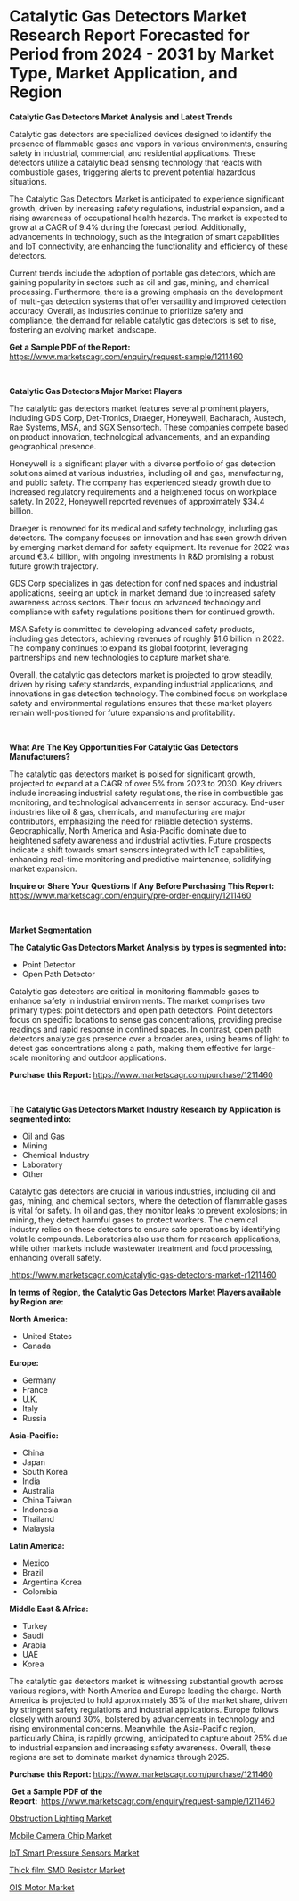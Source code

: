<p><h1>Catalytic Gas Detectors Market Research Report Forecasted for Period from 2024 -  2031 by Market Type, Market Application, and Region</h1></p><p><strong>Catalytic Gas Detectors Market Analysis and Latest Trends</strong></p>
<p><p>Catalytic gas detectors are specialized devices designed to identify the presence of flammable gases and vapors in various environments, ensuring safety in industrial, commercial, and residential applications. These detectors utilize a catalytic bead sensing technology that reacts with combustible gases, triggering alerts to prevent potential hazardous situations.</p><p>The Catalytic Gas Detectors Market is anticipated to experience significant growth, driven by increasing safety regulations, industrial expansion, and a rising awareness of occupational health hazards. The market is expected to grow at a CAGR of 9.4% during the forecast period. Additionally, advancements in technology, such as the integration of smart capabilities and IoT connectivity, are enhancing the functionality and efficiency of these detectors.</p><p>Current trends include the adoption of portable gas detectors, which are gaining popularity in sectors such as oil and gas, mining, and chemical processing. Furthermore, there is a growing emphasis on the development of multi-gas detection systems that offer versatility and improved detection accuracy. Overall, as industries continue to prioritize safety and compliance, the demand for reliable catalytic gas detectors is set to rise, fostering an evolving market landscape.</p></p>
<p><strong>Get a Sample PDF of the Report:&nbsp;</strong> <a href="https://www.marketscagr.com/enquiry/request-sample/1211460?utm_campaign=1436&utm_medium=2&utm_source=Github&utm_content=ia&utm_term=13102024&utm_id=catalytic-gas-detectors">https://www.marketscagr.com/enquiry/request-sample/1211460</a></p>
<p>&nbsp;</p>
<p><strong>Catalytic Gas Detectors Major Market Players</strong></p>
<p><p>The catalytic gas detectors market features several prominent players, including GDS Corp, Det-Tronics, Draeger, Honeywell, Bacharach, Austech, Rae Systems, MSA, and SGX Sensortech. These companies compete based on product innovation, technological advancements, and an expanding geographical presence.</p><p>Honeywell is a significant player with a diverse portfolio of gas detection solutions aimed at various industries, including oil and gas, manufacturing, and public safety. The company has experienced steady growth due to increased regulatory requirements and a heightened focus on workplace safety. In 2022, Honeywell reported revenues of approximately $34.4 billion.</p><p>Draeger is renowned for its medical and safety technology, including gas detectors. The company focuses on innovation and has seen growth driven by emerging market demand for safety equipment. Its revenue for 2022 was around €3.4 billion, with ongoing investments in R&D promising a robust future growth trajectory.</p><p>GDS Corp specializes in gas detection for confined spaces and industrial applications, seeing an uptick in market demand due to increased safety awareness across sectors. Their focus on advanced technology and compliance with safety regulations positions them for continued growth.</p><p>MSA Safety is committed to developing advanced safety products, including gas detectors, achieving revenues of roughly $1.6 billion in 2022. The company continues to expand its global footprint, leveraging partnerships and new technologies to capture market share.</p><p>Overall, the catalytic gas detectors market is projected to grow steadily, driven by rising safety standards, expanding industrial applications, and innovations in gas detection technology. The combined focus on workplace safety and environmental regulations ensures that these market players remain well-positioned for future expansions and profitability.</p></p>
<p>&nbsp;</p>
<p><strong>What Are The Key Opportunities For Catalytic Gas Detectors Manufacturers?</strong></p>
<p><p>The catalytic gas detectors market is poised for significant growth, projected to expand at a CAGR of over 5% from 2023 to 2030. Key drivers include increasing industrial safety regulations, the rise in combustible gas monitoring, and technological advancements in sensor accuracy. End-user industries like oil & gas, chemicals, and manufacturing are major contributors, emphasizing the need for reliable detection systems. Geographically, North America and Asia-Pacific dominate due to heightened safety awareness and industrial activities. Future prospects indicate a shift towards smart sensors integrated with IoT capabilities, enhancing real-time monitoring and predictive maintenance, solidifying market expansion.</p></p>
<p><strong>Inquire or Share Your Questions If Any Before Purchasing This Report:</strong> <a href="https://www.marketscagr.com/enquiry/pre-order-enquiry/1211460?utm_campaign=1436&utm_medium=2&utm_source=Github&utm_content=ia&utm_term=13102024&utm_id=catalytic-gas-detectors">https://www.marketscagr.com/enquiry/pre-order-enquiry/1211460</a></p>
<p>&nbsp;</p>
<p><strong>Market Segmentation</strong></p>
<p><strong>The Catalytic Gas Detectors Market Analysis by types is segmented into:</strong></p>
<p><ul><li>Point Detector</li><li>Open Path Detector</li></ul></p>
<p><p>Catalytic gas detectors are critical in monitoring flammable gases to enhance safety in industrial environments. The market comprises two primary types: point detectors and open path detectors. Point detectors focus on specific locations to sense gas concentrations, providing precise readings and rapid response in confined spaces. In contrast, open path detectors analyze gas presence over a broader area, using beams of light to detect gas concentrations along a path, making them effective for large-scale monitoring and outdoor applications.</p></p>
<p><strong>Purchase this Report:&nbsp;</strong><a href="https://www.marketscagr.com/purchase/1211460?utm_campaign=1436&utm_medium=2&utm_source=Github&utm_content=ia&utm_term=13102024&utm_id=catalytic-gas-detectors">https://www.marketscagr.com/purchase/1211460</a></p>
<p>&nbsp;</p>
<p><strong>The Catalytic Gas Detectors Market Industry Research by Application is segmented into:</strong></p>
<p><ul><li>Oil and Gas</li><li>Mining</li><li>Chemical Industry</li><li>Laboratory</li><li>Other</li></ul></p>
<p><p>Catalytic gas detectors are crucial in various industries, including oil and gas, mining, and chemical sectors, where the detection of flammable gases is vital for safety. In oil and gas, they monitor leaks to prevent explosions; in mining, they detect harmful gases to protect workers. The chemical industry relies on these detectors to ensure safe operations by identifying volatile compounds. Laboratories also use them for research applications, while other markets include wastewater treatment and food processing, enhancing overall safety.</p></p>
<p><a href="https://www.marketscagr.com/catalytic-gas-detectors-market-r1211460?utm_campaign=1436&utm_medium=2&utm_source=Github&utm_content=ia&utm_term=13102024&utm_id=catalytic-gas-detectors">&nbsp;https://www.marketscagr.com/catalytic-gas-detectors-market-r1211460</a></p>
<p><strong>In terms of Region, the Catalytic Gas Detectors Market Players available by Region are:</strong></p>
<p>
    <p> <strong> North America: </strong>
        <ul>
            <li>United States</li>
            <li>Canada</li>
        </ul>
        </p> 
    <p> <strong> Europe: </strong>
        <ul>
            <li>Germany</li>
            <li>France</li>
            <li>U.K.</li>
            <li>Italy</li>
            <li>Russia</li>
        </ul>
        </p> 
    <p> <strong> Asia-Pacific: </strong>
        <ul>
            <li>China</li>
            <li>Japan</li>
            <li>South Korea</li>
            <li>India</li>
            <li>Australia</li>
            <li>China Taiwan</li>
            <li>Indonesia</li>
            <li>Thailand</li>
            <li>Malaysia</li>
        </ul>
        </p> 
    <p> <strong> Latin America: </strong>
        <ul>
            <li>Mexico</li>
            <li>Brazil</li>
            <li>Argentina Korea</li>
            <li>Colombia</li>
        </ul>
        </p> 
    <p> <strong> Middle East & Africa: </strong>
        <ul>
            <li>Turkey</li>
            <li>Saudi</li>
            <li>Arabia</li>
            <li>UAE</li>
            <li>Korea</li>
        </ul>
    </p>
    </p>
<p><p>The catalytic gas detectors market is witnessing substantial growth across various regions, with North America and Europe leading the charge. North America is projected to hold approximately 35% of the market share, driven by stringent safety regulations and industrial applications. Europe follows closely with around 30%, bolstered by advancements in technology and rising environmental concerns. Meanwhile, the Asia-Pacific region, particularly China, is rapidly growing, anticipated to capture about 25% due to industrial expansion and increasing safety awareness. Overall, these regions are set to dominate market dynamics through 2025.</p></p>
<p><strong>Purchase this Report: </strong><a href="https://www.marketscagr.com/purchase/1211460?utm_campaign=1436&utm_medium=2&utm_source=Github&utm_content=ia&utm_term=13102024&utm_id=catalytic-gas-detectors">https://www.marketscagr.com/purchase/1211460</a></p>
<p>&nbsp;<strong>Get a Sample PDF of the Report:&nbsp;&nbsp;</strong><a href="https://www.marketscagr.com/enquiry/request-sample/1211460?utm_campaign=1436&utm_medium=2&utm_source=Github&utm_content=ia&utm_term=13102024&utm_id=catalytic-gas-detectors">https://www.marketscagr.com/enquiry/request-sample/1211460</a></p>
<p><strong></strong></p>
<p><p><a href="https://issuu.com/reportprime-2/docs/obstruction-lighting-market-size-20_ba495951483332?utm_campaign=1436&utm_medium=2&utm_source=Github&utm_content=ia&utm_term=13102024&utm_id=catalytic-gas-detectors">Obstruction Lighting Market</a></p><p><a href="https://www.linkedin.com/pulse/strategic-insights-global-mobile-camera-chip-market-trends-3lrqe?utm_campaign=1436&utm_medium=2&utm_source=Github&utm_content=ia&utm_term=13102024&utm_id=catalytic-gas-detectors">Mobile Camera Chip Market</a></p><p><a href="https://www.linkedin.com/pulse/strategic-roadmap-global-iot-smart-pressure-sensors-market-jysce?utm_campaign=1436&utm_medium=2&utm_source=Github&utm_content=ia&utm_term=13102024&utm_id=catalytic-gas-detectors">IoT Smart Pressure Sensors Market</a></p><p><a href="https://www.linkedin.com/pulse/thick-film-smd-resistor-market-overview-forecast-2024-2031-detailed-axqhe?utm_campaign=1436&utm_medium=2&utm_source=Github&utm_content=ia&utm_term=13102024&utm_id=catalytic-gas-detectors">Thick film SMD Resistor Market</a></p><p><a href="https://www.linkedin.com/pulse/ois-motor-market-growth-outlook-from-2024-2031-projecting-81-5nhoe?utm_campaign=1436&utm_medium=2&utm_source=Github&utm_content=ia&utm_term=13102024&utm_id=catalytic-gas-detectors">OIS Motor Market</a></p></p>